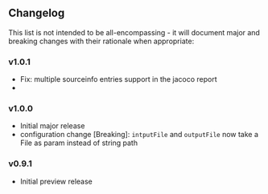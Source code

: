 <h2 class="github">Changelog</h2>

This list is not intended to be all-encompassing - it will document major and breaking changes with their rationale when appropriate:

### v1.0.1
- Fix: multiple sourceinfo entries support in the jacoco report
- 
### v1.0.0
- Initial major release
- configuration change  [Breaking]: `intputFile` and `outputFile` now take a File as param instead of string path

### v0.9.1
- Initial preview release
